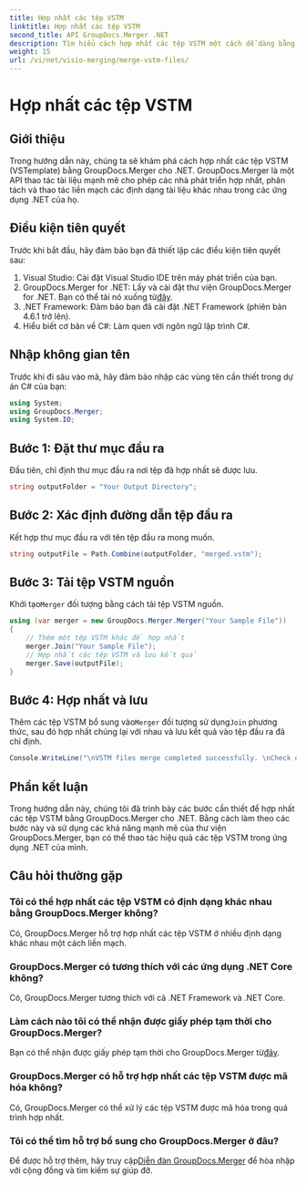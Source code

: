 ```yaml
---
title: Hợp nhất các tệp VSTM
linktitle: Hợp nhất các tệp VSTM
second_title: API GroupDocs.Merger .NET
description: Tìm hiểu cách hợp nhất các tệp VSTM một cách dễ dàng bằng GroupDocs.Merger cho .NET. Thực hiện theo hướng dẫn từng bước của chúng tôi và khả năng thao tác tài liệu của bạn.
weight: 15
url: /vi/net/visio-merging/merge-vstm-files/
---
```


# Hợp nhất các tệp VSTM

## Giới thiệu
Trong hướng dẫn này, chúng ta sẽ khám phá cách hợp nhất các tệp VSTM (VSTemplate) bằng GroupDocs.Merger cho .NET. GroupDocs.Merger là một API thao tác tài liệu mạnh mẽ cho phép các nhà phát triển hợp nhất, phân tách và thao tác liền mạch các định dạng tài liệu khác nhau trong các ứng dụng .NET của họ.
## Điều kiện tiên quyết
Trước khi bắt đầu, hãy đảm bảo bạn đã thiết lập các điều kiện tiên quyết sau:
1. Visual Studio: Cài đặt Visual Studio IDE trên máy phát triển của bạn.
2.  GroupDocs.Merger for .NET: Lấy và cài đặt thư viện GroupDocs.Merger for .NET. Bạn có thể tải nó xuống từ[đây](https://releases.groupdocs.com/merger/net/).
3. .NET Framework: Đảm bảo bạn đã cài đặt .NET Framework (phiên bản 4.6.1 trở lên).
4. Hiểu biết cơ bản về C#: Làm quen với ngôn ngữ lập trình C#.

## Nhập không gian tên
Trước khi đi sâu vào mã, hãy đảm bảo nhập các vùng tên cần thiết trong dự án C# của bạn:
```csharp
using System; 
using GroupDocs.Merger;
using System.IO;
```
## Bước 1: Đặt thư mục đầu ra
Đầu tiên, chỉ định thư mục đầu ra nơi tệp đã hợp nhất sẽ được lưu.
```csharp
string outputFolder = "Your Output Directory";
```
## Bước 2: Xác định đường dẫn tệp đầu ra
Kết hợp thư mục đầu ra với tên tệp đầu ra mong muốn.
```csharp
string outputFile = Path.Combine(outputFolder, "merged.vstm");
```
## Bước 3: Tải tệp VSTM nguồn
 Khởi tạo`Merger` đối tượng bằng cách tải tệp VSTM nguồn.
```csharp
using (var merger = new GroupDocs.Merger.Merger("Your Sample File"))
{
    // Thêm một tệp VSTM khác để hợp nhất
    merger.Join("Your Sample File");
    // Hợp nhất các tệp VSTM và lưu kết quả
    merger.Save(outputFile);
}
```
## Bước 4: Hợp nhất và lưu
Thêm các tệp VSTM bổ sung vào`Merger` đối tượng sử dụng`Join` phương thức, sau đó hợp nhất chúng lại với nhau và lưu kết quả vào tệp đầu ra đã chỉ định.
```csharp
Console.WriteLine("\nVSTM files merge completed successfully. \nCheck output in {0}", outputFolder);
```

## Phần kết luận
Trong hướng dẫn này, chúng tôi đã trình bày các bước cần thiết để hợp nhất các tệp VSTM bằng GroupDocs.Merger cho .NET. Bằng cách làm theo các bước này và sử dụng các khả năng mạnh mẽ của thư viện GroupDocs.Merger, bạn có thể thao tác hiệu quả các tệp VSTM trong ứng dụng .NET của mình.

## Câu hỏi thường gặp
### Tôi có thể hợp nhất các tệp VSTM có định dạng khác nhau bằng GroupDocs.Merger không?
Có, GroupDocs.Merger hỗ trợ hợp nhất các tệp VSTM ở nhiều định dạng khác nhau một cách liền mạch.
### GroupDocs.Merger có tương thích với các ứng dụng .NET Core không?
Có, GroupDocs.Merger tương thích với cả .NET Framework và .NET Core.
### Làm cách nào tôi có thể nhận được giấy phép tạm thời cho GroupDocs.Merger?
 Bạn có thể nhận được giấy phép tạm thời cho GroupDocs.Merger từ[đây](https://purchase.groupdocs.com/temporary-license/).
### GroupDocs.Merger có hỗ trợ hợp nhất các tệp VSTM được mã hóa không?
Có, GroupDocs.Merger có thể xử lý các tệp VSTM được mã hóa trong quá trình hợp nhất.
### Tôi có thể tìm hỗ trợ bổ sung cho GroupDocs.Merger ở đâu?
 Để được hỗ trợ thêm, hãy truy cập[Diễn đàn GroupDocs.Merger](https://forum.groupdocs.com/c/merger/32) để hòa nhập với cộng đồng và tìm kiếm sự giúp đỡ.